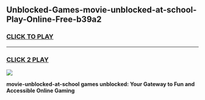 
## Unblocked-Games-movie-unblocked-at-school-Play-Online-Free-b39a2
<h3>
<a href="https://premium76.site?title=movie-unblocked-at-school&ref=26A">CLICK TO PLAY</a></h3>
<hr>

<h3>
<a href="https://premium76.site?title=movie-unblocked-at-school&ref=26A">CLICK 2 PLAY</a>
  
</h3>

<a href="https://premium76.site?title=movie-unblocked-at-school&ref=26A"><img src="https://clearcache.store/games.png"></a>


**movie-unblocked-at-school games unblocked: Your Gateway to Fun and Accessible Online Gaming**
